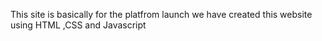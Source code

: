 This site is basically for the platfrom launch
we have created this website using HTML ,CSS and Javascript 
